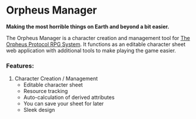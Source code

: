 # Orpheus Manager
**Making the most horrible things on Earth and beyond a bit easier.**

The Orpheus Manager is a character creation and management tool for [The Orpheus Protocol RPG System](http://www.orpheusprotocol.com/game/). It functions as an editable character sheet web application with additional tools to make playing the game easier.

### Features:
1. Character Creation / Management
    - Editable character sheet
    - Resource tracking
    - Auto-calculation of derived attributes
    - You can save your sheet for later
    - Sleek design
